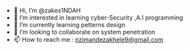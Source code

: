 - 👋 Hi, I’m @zakes1NDAH
- 👀 I’m interested in learning cyber-Security ,A.I programming
- 🌱 I’m currently learning petterns design
- 💞️ I’m looking to collaborate on system penetration 
- 📫 How to reach me : nzimandezakhele9@gmail.com

<!---
zakes1NDAH/zakes1NDAH is a ✨ special ✨ repository because its `README.md` (this file) appears on your GitHub profile.
You can click the Preview link to take a look at your changes.
--->
